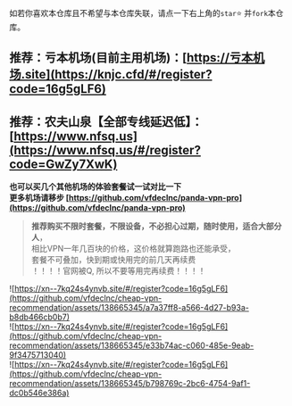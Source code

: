 如若你喜欢本仓库且不希望与本仓库失联，请点一下右上角的`star`⭐ 并`fork`本仓库。

## 推荐：亏本机场(目前主用机场)：[https://亏本机场.site](https://knjc.cfd/#/register?code=16g5gLF6)
## 推荐：农夫山泉【全部专线延迟低】：[https://www.nfsq.us](https://www.nfsq.us/#/register?code=GwZy7XwK) 

**也可以买几个其他机场的体验套餐试一试对比一下**  
**更多机场请移步 [https://github.com/vfdeclnc/panda-vpn-pro](https://github.com/vfdeclnc/panda-vpn-pro)**

> **推荐购买不限时套餐，不限设备，不必担心过期，随时使用，适合大部分人**，  
> 相比VPN一年几百块的价格，这价格就算跑路也还能承受，  
> 套餐不可叠加，快到期或快用完的前几天再续费  
> ！！！！官网被Q, 所以不要等用完再续费！！！！

![https://xn--7kq24s4ynvb.site/#/register?code=16g5gLF6](https://github.com/vfdeclnc/cheap-vpn-recommendation/assets/138665345/a7a37ff8-a566-4d27-b93a-b8db466cb0b7)  
![https://xn--7kq24s4ynvb.site/#/register?code=16g5gLF6](https://github.com/vfdeclnc/cheap-vpn-recommendation/assets/138665345/e33b74ac-c060-485e-9eab-9f3475713040)  
![https://xn--7kq24s4ynvb.site/#/register?code=16g5gLF6](https://github.com/vfdeclnc/cheap-vpn-recommendation/assets/138665345/b798769c-2bc6-4754-9af1-dc0b546e386a)  

